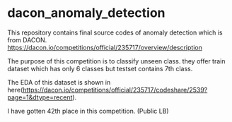 # dacon_anomaly_detection
This repository contains final source codes of anomaly detection which is from DACON.
https://dacon.io/competitions/official/235717/overview/description

The purpose of this competition is to classify unseen class. 
they offer train dataset which has only 6 classes but testset contains 7th class.

The EDA of this dataset is shown in here(https://dacon.io/competitions/official/235717/codeshare/2539?page=1&dtype=recent).

I have gotten 42th place in this competition. (Public LB)

